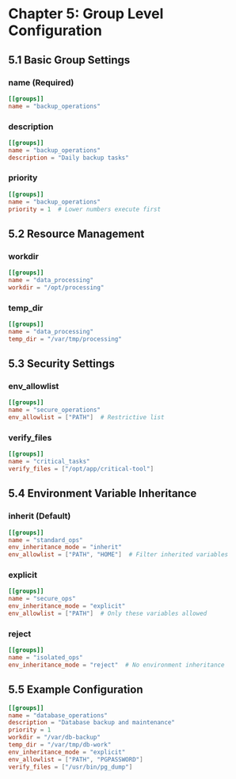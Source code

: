 # Chapter 5: Group Level Configuration

## 5.1 Basic Group Settings

### name (Required)
```toml
[[groups]]
name = "backup_operations"
```

### description
```toml
[[groups]]
name = "backup_operations"
description = "Daily backup tasks"
```

### priority
```toml
[[groups]]
name = "backup_operations"
priority = 1  # Lower numbers execute first
```

## 5.2 Resource Management

### workdir
```toml
[[groups]]
name = "data_processing"
workdir = "/opt/processing"
```

### temp_dir
```toml
[[groups]]
name = "data_processing"
temp_dir = "/var/tmp/processing"
```

## 5.3 Security Settings

### env_allowlist
```toml
[[groups]]
name = "secure_operations"
env_allowlist = ["PATH"]  # Restrictive list
```

### verify_files
```toml
[[groups]]
name = "critical_tasks"
verify_files = ["/opt/app/critical-tool"]
```

## 5.4 Environment Variable Inheritance

### inherit (Default)
```toml
[[groups]]
name = "standard_ops"
env_inheritance_mode = "inherit"
env_allowlist = ["PATH", "HOME"]  # Filter inherited variables
```

### explicit
```toml
[[groups]]
name = "secure_ops"
env_inheritance_mode = "explicit"
env_allowlist = ["PATH"]  # Only these variables allowed
```

### reject
```toml
[[groups]]
name = "isolated_ops"
env_inheritance_mode = "reject"  # No environment inheritance
```

## 5.5 Example Configuration

```toml
[[groups]]
name = "database_operations"
description = "Database backup and maintenance"
priority = 1
workdir = "/var/db-backup"
temp_dir = "/var/tmp/db-work"
env_inheritance_mode = "explicit"
env_allowlist = ["PATH", "PGPASSWORD"]
verify_files = ["/usr/bin/pg_dump"]
```
